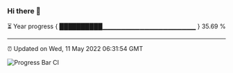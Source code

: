 ### Hi there 👋

⏳ Year progress { ██████████▁▁▁▁▁▁▁▁▁▁▁▁▁▁▁▁▁▁▁▁ } 35.69 %

---

⏰ Updated on Wed, 11 May 2022 06:31:54 GMT

![Progress Bar CI](https://github.com/ZhaoGui/ZhaoGui/workflows/Progress%20Bar%20CI/badge.svg)
